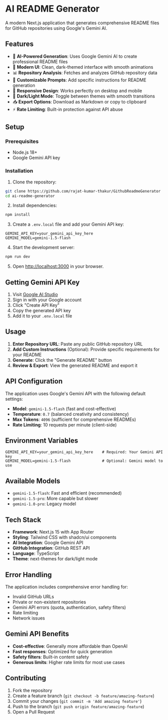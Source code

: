 # AI README Generator

A modern Next.js application that generates comprehensive README files for GitHub repositories using Google's Gemini AI.

## Features

- 🤖 **AI-Powered Generation**: Uses Google Gemini AI to create professional README files
- 🎨 **Modern UI**: Clean, dark-themed interface with smooth animations
- 📊 **Repository Analysis**: Fetches and analyzes GitHub repository data
- 🔧 **Customizable Prompts**: Add specific instructions for README generation
- 📱 **Responsive Design**: Works perfectly on desktop and mobile
- 🌙 **Dark/Light Mode**: Toggle between themes with smooth transitions
- 📥 **Export Options**: Download as Markdown or copy to clipboard
- ⚡ **Rate Limiting**: Built-in protection against API abuse

## Setup

### Prerequisites

- Node.js 18+ 
- Google Gemini API key

### Installation

1. Clone the repository:
```bash
git clone https://github.com/rajat-kumar-thakur/GithubReadmeGenerator
cd ai-readme-generator
```

2. Install dependencies:
```bash
npm install
```

3. Create a `.env.local` file and add your Gemini API key:
```env
GEMINI_API_KEY=your_gemini_api_key_here
GEMINI_MODEL=gemini-1.5-flash
```

4. Start the development server:
```bash
npm run dev
```

5. Open [http://localhost:3000](http://localhost:3000) in your browser.

## Getting Gemini API Key

1. Visit [Google AI Studio](https://makersuite.google.com/app/apikey)
2. Sign in with your Google account
3. Click "Create API Key"
4. Copy the generated API key
5. Add it to your `.env.local` file

## Usage

1. **Enter Repository URL**: Paste any public GitHub repository URL
2. **Add Custom Instructions** (Optional): Provide specific requirements for your README
3. **Generate**: Click the "Generate README" button
4. **Review & Export**: View the generated README and export it

## API Configuration

The application uses Google's Gemini API with the following default settings:

- **Model**: `gemini-1.5-flash` (fast and cost-effective)
- **Temperature**: `0.7` (balanced creativity and consistency)
- **Max Tokens**: `4096` (sufficient for comprehensive READMEs)
- **Rate Limiting**: 10 requests per minute (client-side)

## Environment Variables

```env
GEMINI_API_KEY=your_gemini_api_key_here    # Required: Your Gemini API key
GEMINI_MODEL=gemini-1.5-flash              # Optional: Gemini model to use
```

## Available Models

- `gemini-1.5-flash`: Fast and efficient (recommended)
- `gemini-1.5-pro`: More capable but slower
- `gemini-1.0-pro`: Legacy model

## Tech Stack

- **Framework**: Next.js 15 with App Router
- **Styling**: Tailwind CSS with shadcn/ui components
- **AI Integration**: Google Gemini API
- **GitHub Integration**: GitHub REST API
- **Language**: TypeScript
- **Theme**: next-themes for dark/light mode

## Error Handling

The application includes comprehensive error handling for:

- Invalid GitHub URLs
- Private or non-existent repositories
- Gemini API errors (quota, authentication, safety filters)
- Rate limiting
- Network issues

## Gemini API Benefits

- **Cost-effective**: Generally more affordable than OpenAI
- **Fast responses**: Optimized for quick generation
- **Safety filters**: Built-in content safety
- **Generous limits**: Higher rate limits for most use cases

## Contributing

1. Fork the repository
2. Create a feature branch (`git checkout -b feature/amazing-feature`)
3. Commit your changes (`git commit -m 'Add amazing feature'`)
4. Push to the branch (`git push origin feature/amazing-feature`)
5. Open a Pull Request
